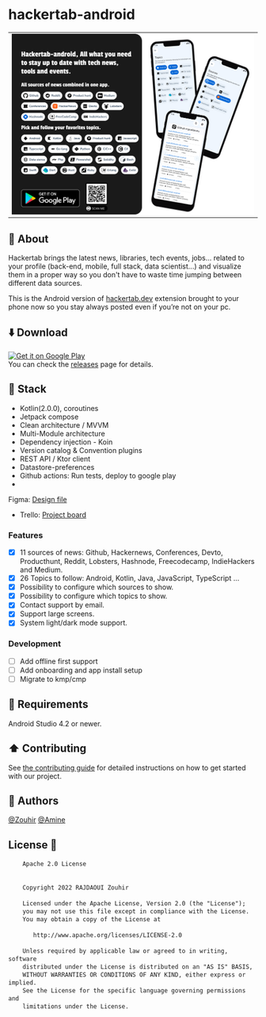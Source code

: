 # hackertab-android

<table align="center">
<tr>
<td>
<img src="imgs/cover.png" alt="Preview image" /> 
</td>
</tr>
</table>

## 📝 About

Hackertab brings the latest news, libraries, tech events, jobs... related to your profile (back-end,
mobile, full stack, data scientist...) and visualize them in a proper way so you don't have to waste
time jumping between different data sources.

This is the Android version of [hackertab.dev](https://hackertab.dev) extension brought to your
phone now so you stay always posted even if you’re not on your pc.

## ⬇️ Download

[<img src="https://play.google.com/intl/en_us/badges/images/generic/en-play-badge.png" alt="Get it on Google Play" height="90"/>](https://play.google.com/store/apps/details?id=com.zrcoding.hackertab)<br>
You can check the [releases](https://github.com/zouhir96/hackertab-android/releases/latest) page for details.

## 🔨 Stack

- Kotlin(2.0.0), coroutines
- Jetpack compose
- Clean architecture / MVVM
- Multi-Module architecture
- Dependency injection - Koin
- Version catalog & Convention plugins
- REST API / Ktor client
- Datastore-preferences
- Github actions: Run tests, deploy to google play
-
Figma: [Design file](https://www.figma.com/file/IMFz1yU7jLCIQL1ZM0X8t7/Hackertab?type=design&node-id=0-1&mode=design&t=7yYklSUnlheLkOaN-0)
- Trello: [Project board](https://trello.com/b/OaxWzI96/hackertab)

### Features

- [x] 11 sources of news: Github, Hackernews, Conferences, Devto, Producthunt, Reddit, Lobsters,
  Hashnode, Freecodecamp, IndieHackers and Medium.
- [x] 26 Topics to follow: Android, Kotlin, Java, JavaScript, TypeScript ...
- [x] Possibility to configure which sources to show.
- [x] Possibility to configure which topics to show.
- [x] Contact support by email.
- [x] Support large screens.
- [x] System light/dark mode support.

### Development

- [ ] Add offline first support
- [ ] Add onboarding and app install setup
- [ ] Migrate to kmp/cmp

## 🧩 Requirements

Android Studio 4.2 or newer.

## ⬆️ Contributing

See [the contributing guide](CONTRIBUTING.md) for detailed instructions on how to get started with
our project.

## 🔗 Authors

[@Zouhir](https://rajdaoui-zouhir.vercel.app)
[@Amine](https://twitter.com/aminekarimii)

## License 🔖

```
    Apache 2.0 License


    Copyright 2022 RAJDAOUI Zouhir

    Licensed under the Apache License, Version 2.0 (the "License");
    you may not use this file except in compliance with the License.
    You may obtain a copy of the License at

       http://www.apache.org/licenses/LICENSE-2.0

    Unless required by applicable law or agreed to in writing, software
    distributed under the License is distributed on an "AS IS" BASIS,
    WITHOUT WARRANTIES OR CONDITIONS OF ANY KIND, either express or implied.
    See the License for the specific language governing permissions and
    limitations under the License.

```
